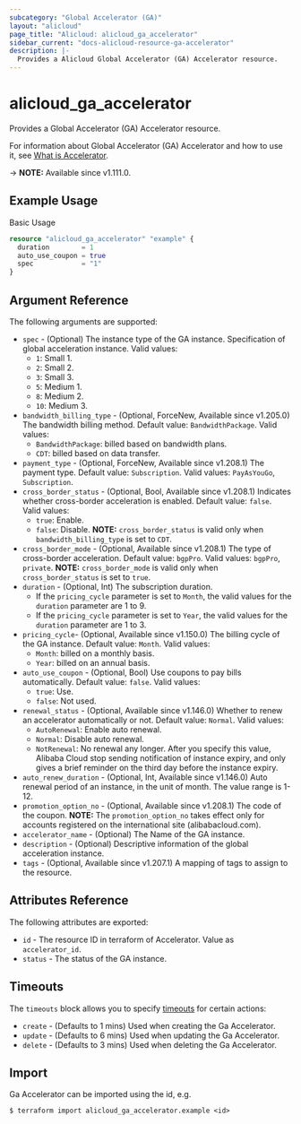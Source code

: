 ```yaml
---
subcategory: "Global Accelerator (GA)"
layout: "alicloud"
page_title: "Alicloud: alicloud_ga_accelerator"
sidebar_current: "docs-alicloud-resource-ga-accelerator"
description: |-
  Provides a Alicloud Global Accelerator (GA) Accelerator resource.
---
```


# alicloud_ga_accelerator

Provides a Global Accelerator (GA) Accelerator resource.

For information about Global Accelerator (GA) Accelerator and how to use it, see [What is Accelerator](https://www.alibabacloud.com/help/en/global-accelerator/latest/api-ga-2019-11-20-createaccelerator).

-> **NOTE:** Available since v1.111.0.

## Example Usage

Basic Usage

```terraform
resource "alicloud_ga_accelerator" "example" {
  duration        = 1
  auto_use_coupon = true
  spec            = "1"
}
```

## Argument Reference

The following arguments are supported:

* `spec` - (Optional) The instance type of the GA instance. Specification of global acceleration instance. Valid values:
  - `1`: Small 1.
  - `2`: Small 2.
  - `3`: Small 3.
  - `5`: Medium 1.
  - `8`: Medium 2.
  - `10`: Medium 3.
* `bandwidth_billing_type` - (Optional, ForceNew, Available since v1.205.0) The bandwidth billing method. Default value: `BandwidthPackage`. Valid values:
  - `BandwidthPackage`: billed based on bandwidth plans.
  - `CDT`: billed based on data transfer.
* `payment_type` - (Optional, ForceNew, Available since v1.208.1) The payment type. Default value: `Subscription`. Valid values: `PayAsYouGo`, `Subscription`.
* `cross_border_status` - (Optional, Bool, Available since v1.208.1) Indicates whether cross-border acceleration is enabled. Default value: `false`. Valid values:
  - `true`: Enable.
  - `false`: Disable.
**NOTE:** `cross_border_status` is valid only when `bandwidth_billing_type` is set to `CDT`.
* `cross_border_mode` - (Optional, Available since v1.208.1) The type of cross-border acceleration. Default value: `bgpPro`. Valid values: `bgpPro`, `private`. **NOTE:** `cross_border_mode` is valid only when `cross_border_status` is set to `true`.
* `duration` - (Optional, Int) The subscription duration.
  * If the `pricing_cycle` parameter is set to `Month`, the valid values for the `duration` parameter are 1 to 9.
  * If the `pricing_cycle` parameter is set to `Year`, the valid values for the `duration` parameter are 1 to 3.
* `pricing_cycle`- (Optional, Available since v1.150.0) The billing cycle of the GA instance. Default value: `Month`. Valid values:
  - `Month`: billed on a monthly basis.
  - `Year`: billed on an annual basis.
* `auto_use_coupon` - (Optional, Bool) Use coupons to pay bills automatically. Default value: `false`. Valid values:
  - `true`: Use.
  - `false`: Not used.
* `renewal_status` - (Optional, Available since v1.146.0) Whether to renew an accelerator automatically or not. Default value: `Normal`. Valid values:
  - `AutoRenewal`: Enable auto renewal.
  - `Normal`: Disable auto renewal.
  - `NotRenewal`: No renewal any longer. After you specify this value, Alibaba Cloud stop sending notification of instance expiry, and only gives a brief reminder on the third day before the instance expiry.
* `auto_renew_duration` - (Optional, Int, Available since v1.146.0) Auto renewal period of an instance, in the unit of month. The value range is 1-12.
* `promotion_option_no` - (Optional, Available since v1.208.1) The code of the coupon. **NOTE:** The `promotion_option_no` takes effect only for accounts registered on the international site (alibabacloud.com).
* `accelerator_name` - (Optional) The Name of the GA instance.
* `description` - (Optional) Descriptive information of the global acceleration instance.
* `tags` - (Optional, Available since v1.207.1) A mapping of tags to assign to the resource.

## Attributes Reference

The following attributes are exported:

* `id` - The resource ID in terraform of Accelerator. Value as `accelerator_id`.
* `status` - The status of the GA instance.

## Timeouts

The `timeouts` block allows you to specify [timeouts](https://www.terraform.io/docs/configuration-0-11/resources.html#timeouts) for certain actions:

* `create` - (Defaults to 1 mins) Used when creating the Ga Accelerator.
* `update` - (Defaults to 6 mins) Used when updating the Ga Accelerator.
* `delete` - (Defaults to 3 mins) Used when deleting the Ga Accelerator.

## Import

Ga Accelerator can be imported using the id, e.g.

```shell
$ terraform import alicloud_ga_accelerator.example <id>
```

